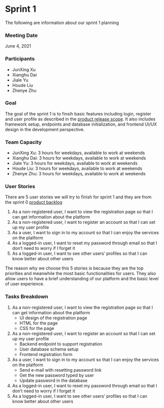 # Sprint 1
The following are information about our sprint 1 planning

### Meeting Date
June 4, 2021

### Participants
- JunXing Xu
- Xianghu Dai
- Jiale Yu
- Houde Liu
- Zhenye Zhu

### Goal
The goal of the sprint 1 is to finsih basic features including login, register and user profile as described in the [product release scope](./RPM.md#project-scope). It also includes framework setup, endpoints and database initialization, and frontend UI/UX design in the development perspective.

### Team Capacity
- JunXing Xu: 3 hours for weekdays, available to work at weekends
- Xianghu Dai: 3 hours for weekdays, available to work at weekends
- Jiale Yu: 3 hours for weekdays, available to work at weekends
- Houde Liu: 3 hours for weekdays, available to work at weekends
- Zhenye Zhu: 3 hours for weekdays, available to work at weekends

### User Stories
There are 5 user stories we will try to finish for sprint 1 and they are from the sprint 0 [product backlog](../sprint0/PB.md)
1. As a non-registered user, I want to view the registration page so that I can get information about the platform
2. As a non-registered user, I want to register an account so that I can set up my user profile
3. As a user, I want to sign in to my account so that I can enjoy the services on the platform
4. As a logged-in user, I want to reset my password through email so that I don’t need to worry if I forget it
5. As a logged-in user, I want to see other users’ profiles so that I can know better about other users

The reason why we choose this 5 stories is because they are the top priorities and meanwhile the most basic functionalities for users. They also allow users to have a brief understanding of our platform and the basic level of user experience.

### Tasks Breakdown
1. As a non-registered user, I want to view the registration page so that I can get information about the platform
    - UI design of the registration page
    - HTML for the page
    - CSS for the page
2. As a non-registered user, I want to register an account so that I can set up my user profile
    - Backend endpoint to support registration
    - User database schema setup
    - Frontend registration form
3. As a user, I want to sign in to my account so that I can enjoy the services on the platform
    - Send e-mail with resetting password link
    - Get the new password typed by user
    - Update password in the database
4. As a logged-in user, I want to reset my password through email so that I don’t need to worry if I forget it
5. As a logged-in user, I want to see other users’ profiles so that I can know better about other users